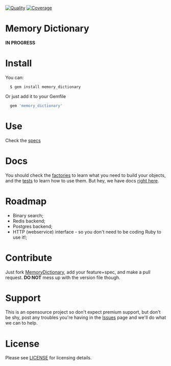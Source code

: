 [![Quality](https://codeclimate.com/github/leghoo/memory-dictionary.png)](https://codeclimate.com/github/leghoo/memory-dictionary) [![Coverage](https://codeclimate.com/github/leghoo/memory-dictionary/coverage.png)](https://codeclimate.com/github/leghoo/memory-dictionary)

Memory Dictionary
=================

**IN PROGRESS**

Install
=======

You can:
```
  $ gem install memory_dictionary
```

Or just add it to your Gemfile
```ruby
  gem 'memory_dictionary'
```

Use
===

Check the [specs](https://github.com/leghoo/memory_dictionary/tree/master/spec)

Docs
====
You should check the [factories](https://github.com/leghoo/memory_dictionary/tree/master/spec/factories) to learn what you need to build your objects, and the [tests](https://github.com/leghoo/memory_dictionary/tree/master/spec/MemoryDictionary) to learn how to use them. But hey, we have docs [right here](http://rdoc.info/github/leghoo/memory_dictionary/master/frames).

Roadmap
=======

- Binary search;
- Redis backend;
- Postgres backend;
- HTTP (webservice) interface - so you don't need to be coding Ruby to use it!;

Contribute
==========

Just fork [MemoryDictionary](https://github.com/leghoo/memory_dictionary), add your feature+spec, and make a pull request. **DO NOT** mess up with the version file though.
  
Support
=======

This is an opensource project so don't expect premium support, but don't be shy, post any troubles you're having in the [Issues](https://github.com/leghoo/memory_dictionary/issues) page and we'll do what we can to help.

License
=======

Please see [LICENSE](https://github.com/leghoo/memory_dictionary/blob/master/LICENSE) for licensing details.
